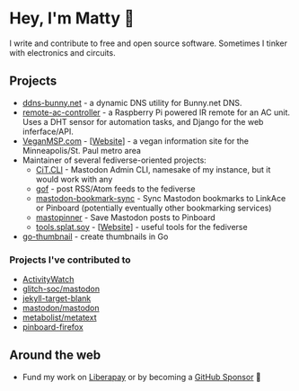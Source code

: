 # Hey, I'm Matty 👋

I write and contribute to free and open source software. Sometimes I tinker with electronics and circuits.

## Projects

* [ddns-bunny.net](https://github.com/prplecake/ddns-bunny.net) - a dynamic DNS utility for Bunny.net DNS.
* [remote-ac-controller](https://github.com/prplecake/remote-ac-controller) - a Raspberry Pi powered IR remote for an AC unit. Uses a DHT sensor for automation tasks, and Django for the web inferface/API. 
* [VeganMSP.com](https://github.com/veganmsp/veganmsp.com) - [[Website](https://veganmsp.com)] - a vegan information site for the Minneapolis/St. Paul metro area
* Maintainer of several fediverse-oriented projects:
  * [CiT.CLI](https://github.com/CompostInTraining/CiT.CLI) - Mastodon Admin CLI, namesake of my instance, but it would work with any
  * [gof](https://github.com/prplecake/gof) - post RSS/Atom feeds to the fediverse
  * [mastodon-bookmark-sync](https://github.com/prplecake/mastodon-bookmark-sync) - Sync Mastodon bookmarks to LinkAce or Pinboard (potentially eventually other bookmarking services)
  * [mastopinner](https://github.com/prplecake/mastopinner) - Save Mastodon posts to Pinboard
  * [tools.splat.soy](https://github.com/prplecake/tools.splat.soy) - [[Website](https://tools.splat.soy)] - useful tools for the fediverse
* [go-thumbnail](https://github.com/prplecake/go-thumbnail) - create thumbnails in Go

### Projects I've contributed to

* [ActivityWatch](https://github.com/activitywath/ActivityWatch)
* [glitch-soc/mastodon](https://github.com/glitch-soc/mastodon)
* [jekyll-target-blank](https://github.com/keithmifsud/jekyll-target-blank)
* [mastodon/mastodon](https://github.com/mastodon/mastodon)
* [metabolist/metatext](https://github.com/metabolist/metatext)
* [pinboard-firefox](https://github.com/lostsnow/pinboard-firefox)

## Around the web

* Fund my work on [Liberapay](https://liberapay.com/prplecake/) or by becoming a [GitHub Sponsor](https://github.com/sponsors/prplecake) 🥰
